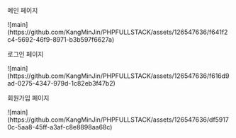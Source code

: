 <p>메인 페이지</p>
![main](https://github.com/KangMinJin/PHPFULLSTACK/assets/126547636/f641f2c4-5692-46f9-8971-b3b597f6627a)
<p>로그인 페이지</p>
![main](https://github.com/KangMinJin/PHPFULLSTACK/assets/126547636/f616d9ad-0275-4347-979d-1c82eb3f47b2)
<p>회원가입 페이지</p>
![main](https://github.com/KangMinJin/PHPFULLSTACK/assets/126547636/df59170c-5aa8-45ff-a3af-c8e8898aa68c)
